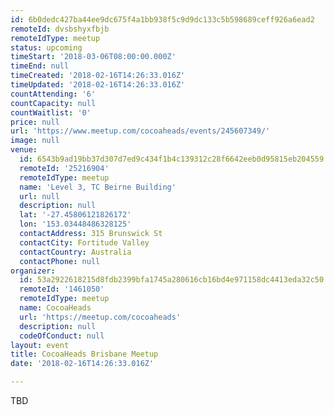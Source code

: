 ```yaml
---
id: 6b0dedc427ba44ee9dc675f4a1bb938f5c9d9dc133c5b598689ceff926a6ead2
remoteId: dvsbshyxfbjb
remoteIdType: meetup
status: upcoming
timeStart: '2018-03-06T08:00:00.000Z'
timeEnd: null
timeCreated: '2018-02-16T14:26:33.016Z'
timeUpdated: '2018-02-16T14:26:33.016Z'
countAttending: '6'
countCapacity: null
countWaitlist: '0'
price: null
url: 'https://www.meetup.com/cocoaheads/events/245607349/'
image: null
venue:
  id: 6543b9ad19bb37d307d7ed9c434f1b4c139312c28f6642eeb0d95815eb204559
  remoteId: '25216904'
  remoteIdType: meetup
  name: 'Level 3, TC Beirne Building'
  url: null
  description: null
  lat: '-27.45806121826172'
  lon: '153.03448486328125'
  contactAddress: 315 Brunswick St
  contactCity: Fortitude Valley
  contactCountry: Australia
  contactPhone: null
organizer:
  id: 53a2922618215d8fdb2399bfa1745a280616cb16bd4e971158dc4413eda32c50
  remoteId: '1461050'
  remoteIdType: meetup
  name: CocoaHeads
  url: 'https://meetup.com/cocoaheads'
  description: null
  codeOfConduct: null
layout: event
title: CocoaHeads Brisbane Meetup
date: '2018-02-16T14:26:33.016Z'

---
```

<p>TBD</p>
